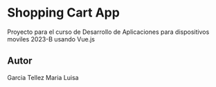 # Shopping Cart App 

Proyecto para el curso de Desarrollo de Aplicaciones 
para dispositivos moviles 2023-B usando Vue.js

## Autor

Garcia Tellez Maria Luisa
